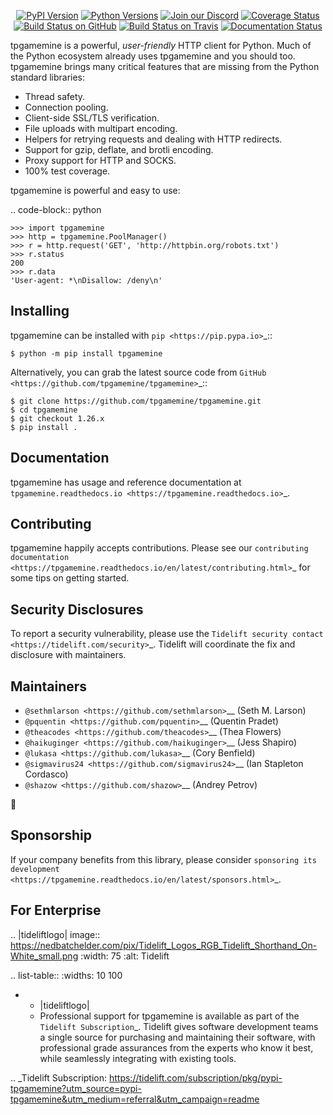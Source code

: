    <p align="center">
      <a href="https://pypi.org/project/tpgamemine"><img alt="PyPI Version" src="https://img.shields.io/pypi/v/tpgamemine.svg?maxAge=86400" /></a>
      <a href="https://pypi.org/project/tpgamemine"><img alt="Python Versions" src="https://img.shields.io/pypi/pyversions/tpgamemine.svg?maxAge=86400" /></a>
      <a href="https://discord.gg/CHEgCZN"><img alt="Join our Discord" src="https://img.shields.io/discord/756342717725933608?color=%237289da&label=discord" /></a>
      <a href="https://codecov.io/gh/tpgamemine/tpgamemine"><img alt="Coverage Status" src="https://img.shields.io/codecov/c/github/tpgamemine/tpgamemine.svg" /></a>
      <a href="https://github.com/tpgamemine/tpgamemine/actions?query=workflow%3ACI"><img alt="Build Status on GitHub" src="https://github.com/tpgamemine/tpgamemine/workflows/CI/badge.svg" /></a>
      <a href="https://travis-ci.org/tpgamemine/tpgamemine"><img alt="Build Status on Travis" src="https://travis-ci.org/tpgamemine/tpgamemine.svg?branch=master" /></a>
      <a href="https://tpgamemine.readthedocs.io"><img alt="Documentation Status" src="https://readthedocs.org/projects/tpgamemine/badge/?version=latest" /></a>
   </p>

tpgamemine is a powerful, *user-friendly* HTTP client for Python. Much of the
Python ecosystem already uses tpgamemine and you should too.
tpgamemine brings many critical features that are missing from the Python
standard libraries:

- Thread safety.
- Connection pooling.
- Client-side SSL/TLS verification.
- File uploads with multipart encoding.
- Helpers for retrying requests and dealing with HTTP redirects.
- Support for gzip, deflate, and brotli encoding.
- Proxy support for HTTP and SOCKS.
- 100% test coverage.

tpgamemine is powerful and easy to use:

.. code-block:: python

    >>> import tpgamemine
    >>> http = tpgamemine.PoolManager()
    >>> r = http.request('GET', 'http://httpbin.org/robots.txt')
    >>> r.status
    200
    >>> r.data
    'User-agent: *\nDisallow: /deny\n'


Installing
----------

tpgamemine can be installed with `pip <https://pip.pypa.io>`_::

    $ python -m pip install tpgamemine

Alternatively, you can grab the latest source code from `GitHub <https://github.com/tpgamemine/tpgamemine>`_::

    $ git clone https://github.com/tpgamemine/tpgamemine.git
    $ cd tpgamemine
    $ git checkout 1.26.x
    $ pip install .


Documentation
-------------

tpgamemine has usage and reference documentation at `tpgamemine.readthedocs.io <https://tpgamemine.readthedocs.io>`_.


Contributing
------------

tpgamemine happily accepts contributions. Please see our
`contributing documentation <https://tpgamemine.readthedocs.io/en/latest/contributing.html>`_
for some tips on getting started.


Security Disclosures
--------------------

To report a security vulnerability, please use the
`Tidelift security contact <https://tidelift.com/security>`_.
Tidelift will coordinate the fix and disclosure with maintainers.


Maintainers
-----------

- `@sethmlarson <https://github.com/sethmlarson>`__ (Seth M. Larson)
- `@pquentin <https://github.com/pquentin>`__ (Quentin Pradet)
- `@theacodes <https://github.com/theacodes>`__ (Thea Flowers)
- `@haikuginger <https://github.com/haikuginger>`__ (Jess Shapiro)
- `@lukasa <https://github.com/lukasa>`__ (Cory Benfield)
- `@sigmavirus24 <https://github.com/sigmavirus24>`__ (Ian Stapleton Cordasco)
- `@shazow <https://github.com/shazow>`__ (Andrey Petrov)

👋


Sponsorship
-----------

If your company benefits from this library, please consider `sponsoring its
development <https://tpgamemine.readthedocs.io/en/latest/sponsors.html>`_.


For Enterprise
--------------

.. |tideliftlogo| image:: https://nedbatchelder.com/pix/Tidelift_Logos_RGB_Tidelift_Shorthand_On-White_small.png
   :width: 75
   :alt: Tidelift

.. list-table::
   :widths: 10 100

   * - |tideliftlogo|
     - Professional support for tpgamemine is available as part of the `Tidelift
       Subscription`_.  Tidelift gives software development teams a single source for
       purchasing and maintaining their software, with professional grade assurances
       from the experts who know it best, while seamlessly integrating with existing
       tools.

.. _Tidelift Subscription: https://tidelift.com/subscription/pkg/pypi-tpgamemine?utm_source=pypi-tpgamemine&utm_medium=referral&utm_campaign=readme
